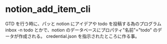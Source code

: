 # notion_add_item_cli

GTD を行う時に、パッと notion にアイデアや todo を投稿する為のプログラム
inbox -n todo とかで、notion のデータベースにプロパティ"名前"="todo" のデータが作成される。
credential.json を指示されたところに作る事。
